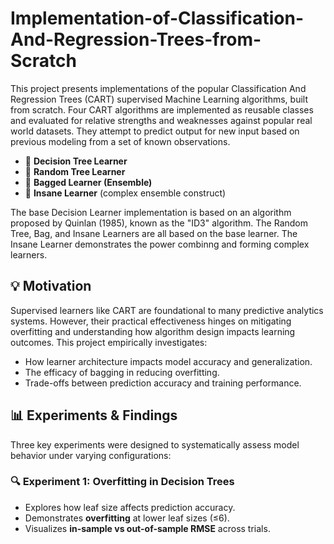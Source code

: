 # Implementation-of-Classification-And-Regression-Trees-from-Scratch
This project presents implementations of the popular Classification And Regression Trees (CART) supervised Machine Learning algorithms, built from scratch. Four CART algorithms are implemented as reusable classes and evaluated for relative strengths and weaknesses against popular real world datasets. They attempt to predict output for new input based on previous modeling from a set of known observations.

- 📌 **Decision Tree Learner**
- 🔀 **Random Tree Learner**
- 🧺 **Bagged Learner (Ensemble)**
- 🤪 **Insane Learner** (complex ensemble construct)

The base Decision Learner implementation is based on an algorithm proposed by Quinlan (1985), known as the "ID3" algorithm. The Random Tree, Bag, and Insane Learners are all based on the base learner. The Insane Learner demonstrates the power combinng and forming complex learners. 

## 💡 Motivation

Supervised learners like CART are foundational to many predictive analytics systems. However, their practical effectiveness hinges on mitigating overfitting and understanding how algorithm design impacts learning outcomes. This project empirically investigates:
- How learner architecture impacts model accuracy and generalization.
- The efficacy of bagging in reducing overfitting.
- Trade-offs between prediction accuracy and training performance.

## 📊 Experiments & Findings

Three key experiments were designed to systematically assess model behavior under varying configurations:

### 🔍 Experiment 1: Overfitting in Decision Trees
- Explores how leaf size affects prediction accuracy.
- Demonstrates **overfitting** at lower leaf sizes (≤6).
- Visualizes **in-sample vs out-of-sample RMSE** across trials.
 



